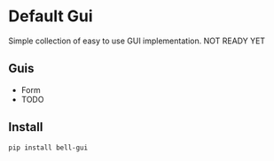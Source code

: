# Default Gui
Simple collection of easy to use GUI implementation.
NOT READY YET

## Guis
* Form
* TODO

## Install
`pip install bell-gui`
